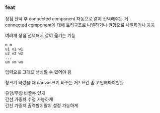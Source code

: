 ### feat
정점 선택 후 connected component 자동으로 같이 선택해주는 거   
connected component에 대해 트리구조로 나열하거나 원형으로 나열하거나 등등   

여러개 정점 선택해서 같이 옮기는 기능   

```
n m
u1 v1 w1
u2 v2 w2
...
um vm wm
```
입력으로 그래프 생성할 수 있어야 됨   

창크기 바꼈을 때 canvas크기 바꾸는 거? 요건 좀 고민해봐야할듯   


유향/무향 바꿀수 있게   
간선 가중치 수정 가능하게   
간선 가중치 출력할지말지 설정 가능하게   